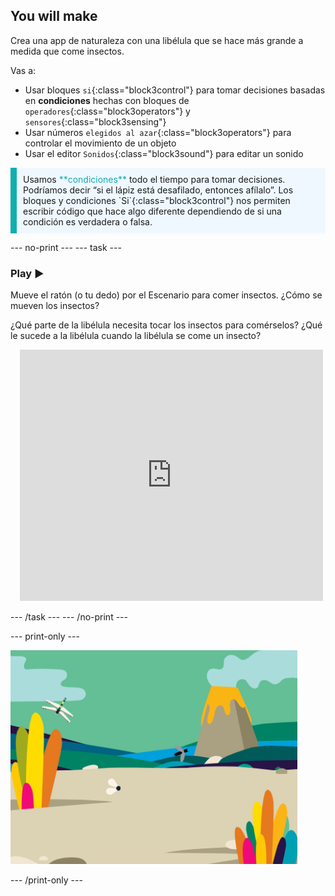 ## You will make

Crea una app de naturaleza con una libélula que se hace más grande a medida que come insectos.

Vas a:
+ Usar bloques `si`{:class="block3control"} para tomar decisiones basadas en **condiciones** hechas con bloques de `operadores`{:class="block3operators"} y `sensores`{:class="block3sensing"}
+ Usar números `elegidos al azar`{:class="block3operators"} para controlar el movimiento de un objeto
+ Usar el editor `Sonidos`{:class="block3sound"} para editar un sonido

<p style="border-left: solid; border-width:10px; border-color: #0faeb0; background-color: aliceblue; padding: 10px;">
Usamos <span style="color: #0faeb0">**condiciones**</span> todo el tiempo para tomar decisiones. Podríamos decir “si el lápiz está desafilado, entonces afílalo”. Los bloques y condiciones `Si`{:class="block3control"} nos permiten escribir código que hace algo diferente dependiendo de si una condición es verdadera o falsa.</p>

--- no-print --- --- task ---

### Play ▶️
<div style="display: flex; flex-wrap: wrap">
<div style="flex-basis: 175px; flex-grow: 1">  
Mueve el ratón (o tu dedo) por el Escenario para comer insectos. ¿Cómo se mueven los insectos?

¿Qué parte de la libélula necesita tocar los insectos para comérselos? ¿Qué le sucede a la libélula cuando la libélula se come un insecto?
</div>
<div class="scratch-preview" style="margin-left: 15px;">
  <iframe allowtransparency="true" width="485" height="402" src="https://scratch.mit.edu/projects/embed/521688740/?autostart=false" frameborder="0"></iframe>
</div>
</div>

--- /task --- --- /no-print ---

--- print-only ---

![Proyecto concluido](images/showcase_static.png)

--- /print-only ---
